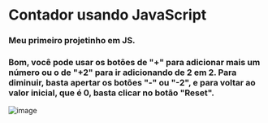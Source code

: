 # Contador usando JavaScript

### Meu primeiro projetinho em JS. 
### Bom, você pode usar os botões de "+" para adicionar mais um número ou o de "+2" para ir adicionando de 2 em 2. Para diminuir, basta apertar os botões "-" ou "-2", e para voltar ao valor inicial, que é 0, basta clicar no botão "Reset". 

![image](https://user-images.githubusercontent.com/102382161/177432306-0affecbc-2881-4525-9efa-af9979485074.png)
